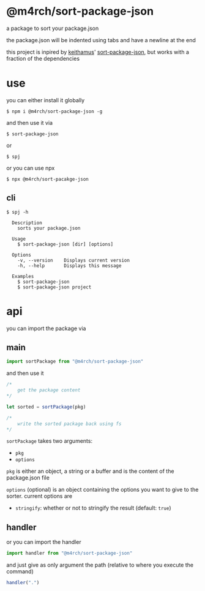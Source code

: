 # @m4rch/sort-package-json

a package to sort your package.json

the package.json will be indented using tabs and have a newline at the end

this project is inpired by [keithamus](https://github.com/keithamus)' [sort-package-json](https://github.com/keithamus/sort-package-json), but works with a fraction of the dependencies

# use

you can either install it globally

```
$ npm i @m4rch/sort-package-json -g
```

and then use it via

```
$ sort-package-json
```

or

```
$ spj
```

or you can use npx

```
$ npx @m4rch/sort-pacakge-json
```

## cli

```
$ spj -h

  Description
    sorts your package.json

  Usage
    $ sort-package-json [dir] [options]

  Options
    -v, --version    Displays current version
    -h, --help       Displays this message

  Examples
    $ sort-package-json
    $ sort-package-json project
```

# api

you can import the package via

## main

```js
import sortPackage from "@m4rch/sort-package-json"
```

and then use it

```js
/*
	get the package content
*/

let sorted = sortPackage(pkg)

/*
	write the sorted package back using fs
*/
```

`sortPackage` takes two arguments:

- `pkg`
- `options`

`pkg` is either an object, a string or a buffer and is the content of the package.json file

`options` (optional) is an object containing the options you want to give to the sorter. current options are
- `stringify`: whether or not to stringify the result (default: `true`)

## handler

or you can import the handler

```js
import handler from "@m4rch/sort-package-json"
```

and just give as only argument the path (relative to where you execute the command)

```js
handler(".")
```
